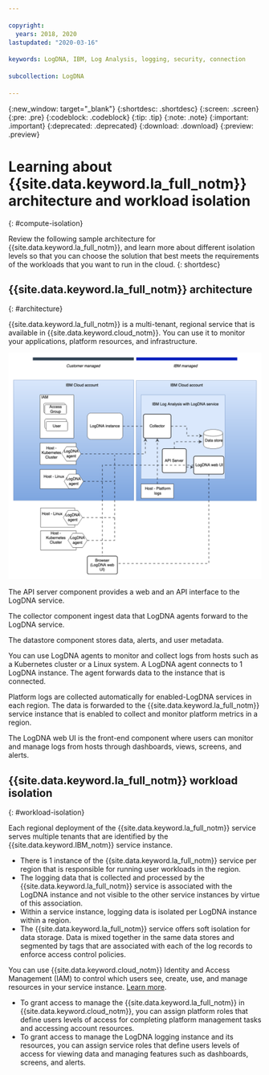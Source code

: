 ```yaml
---

copyright:
  years: 2018, 2020
lastupdated: "2020-03-16"

keywords: LogDNA, IBM, Log Analysis, logging, security, connection

subcollection: LogDNA

---
```


{:new_window: target="_blank"}
{:shortdesc: .shortdesc}
{:screen: .screen}
{:pre: .pre}
{:codeblock: .codeblock}
{:tip: .tip}
{:note: .note}
{:important: .important}
{:deprecated: .deprecated}
{:download: .download}
{:preview: .preview}


# Learning about {{site.data.keyword.la_full_notm}} architecture and workload isolation
{: #compute-isolation}

Review the following sample architecture for {{site.data.keyword.la_full_notm}}, and learn more about different isolation levels so that you can choose the solution that best meets the requirements of the workloads that you want to run in the cloud.
{: shortdesc}



## {{site.data.keyword.la_full_notm}} architecture
{: #architecture}

{{site.data.keyword.la_full_notm}} is a multi-tenant, regional service that is available in {{site.data.keyword.cloud_notm}}. You can use it to monitor your applications, platform resources, and infrastructure.


![{{site.data.keyword.la_full_notm}}](images/Logging-arch.png "{{site.data.keyword.la_full_notm}} high level architecture")

The API server component provides a web and an API interface to the LogDNA service.

The collector component ingest data that LogDNA agents forward to the LogDNA service.

The datastore component stores data, alerts, and user metadata.

You can use LogDNA agents to monitor and collect logs from hosts such as a Kubernetes cluster or a Linux system. A LogDNA agent connects to 1 LogDNA instance. The agent forwards data to the instance that is connected. 

Platform logs are collected automatically for enabled-LogDNA services in each region. The data is forwarded to the {{site.data.keyword.la_full_notm}} service instance that is enabled to collect and monitor platform metrics in a region.

The LogDNA web UI is the front-end component where users can monitor and manage logs from hosts through dashboards, views, screens, and alerts.



## {{site.data.keyword.la_full_notm}} workload isolation
{: #workload-isolation}

Each regional deployment of the {{site.data.keyword.la_full_notm}} service serves multiple tenants that are identified by the {{site.data.keyword.IBM_notm}} service instance.

* There is 1 instance of the {{site.data.keyword.la_full_notm}} service per region that is responsible for running user workloads in the region.
* The logging data that is collected and processed by the {{site.data.keyword.la_full_notm}} service is associated with the LogDNA instance and not visible to the other service instances by virtue of this association.
* Within a service instance, logging data is isolated per LogDNA instance within a region. 
* The {{site.data.keyword.la_full_notm}} service offers soft isolation for data storage. Data is mixed together in the same data stores and segmented by tags that are associated with each of the log records to enforce access control policies.

You can use {{site.data.keyword.cloud_notm}} Identity and Access Management (IAM) to control which users see, create, use, and manage resources in your service instance. [Learn more](/docs/Log-Analysis-with-LogDNA?topic=LogDNA-iam).
* To grant access to manage the {{site.data.keyword.la_full_notm}} in {{site.data.keyword.cloud_notm}}, you can assign platform roles that define users levels of access for completing platform management tasks and accessing account resources. 
* To grant access to manage the LogDNA logging instance and its resources, you can assign service roles that define users levels of access for viewing data and managing features such as dashboards, screens, and alerts.




